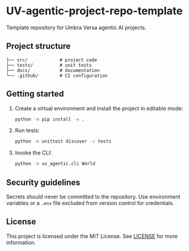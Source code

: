 # UV-agentic-project-repo-template

Template repository for Umbra Versa agentic AI projects.

## Project structure

```
├── src/            # project code
├── tests/          # unit tests
├── docs/           # documentation
└── .github/        # CI configuration
```

## Getting started
1. Create a virtual environment and install the project in editable mode:
   ```bash
   python -m pip install -e .
   ```
2. Run tests:
   ```bash
   python -m unittest discover -s tests
   ```
3. Invoke the CLI:
   ```bash
   python -m uv_agentic.cli World
   ```

## Security guidelines
Secrets should never be committed to the repository. Use environment variables
or a `.env` file excluded from version control for credentials.

## License
This project is licensed under the MIT License. See [LICENSE](LICENSE) for
more information.
